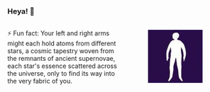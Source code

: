 <h3> Heya! 👋  </h3>

<div style="display: flex; align-items: center;">
  <div style="flex: 1;">
    <p>⚡ Fun fact: Your left and right arms might each hold atoms from different stars, a cosmic tapestry woven from the remnants of ancient supernovae, each star's essence scattered across the universe, only to find its way into the very fabric of you.</p>
  </div>
  <div style="flex: 1; text-align: center;">
    <img src="./into_abyss.gif" alt="into_abyss" style="max-width: 100%; height: auto;">
  </div>
</div>
